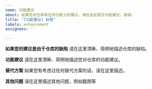 ```yaml
---
name: 功能建议
about: 如果您对仓库有任何功能上的建议，请在此处提交功能建议，谢谢。
title: "[功能建议] 标题"
labels: enhancement
assignees: ''

---
```


**如果您的建议是由于仓库的缺陷**
请在这里清晰、简明地描述仓库的缺陷。

**功能建议**
请在这里清晰、简明地描述您对仓库的功能建议。

**替代方案**
如果您有考虑过任何替代方案的话，请在这里描述。

**其他问题**
请在这里描述其他问题，例如截图等

